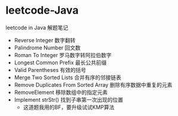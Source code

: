 # leetcode-Java
leetcode in Java  解题笔记

- Reverse Integer 数字翻转
- Palindrome Number 回文数
- Roman To Integer 罗马数字转阿拉伯数字
- Longest Common Prefix 最长公共前缀
- Valid Parentheses 有效的括号
- Merge Two Sorted Lists 合并有序的邻接链表
- Remove Duplicates From Sorted Array 删除有序数据中重复的元素
- RemoveElement 移除数组中的指定元素
- Implement strStr() 找到子串第一次出现的位置
    - 这道题我用的BF，要升级试试KMP算法